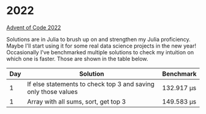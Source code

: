 # 2022

[Advent of Code 2022](https://adventofcode.com/2022)

Solutions are in Julia to brush up on and strengthen my Julia proficiency. Maybe I'll start using it for some real data science projects in the new year! Occasionally I've benchmarked multiple solutions to check my intuition on which one is faster. Those are shown in the table below.

| Day | Solution | Benchmark |
|---|---|---|
| 1 | If else statements to check top 3 and saving only those values | 132.917 μs |
| 1 | Array with all sums, sort, get top 3 | 149.583 μs |